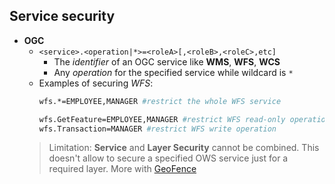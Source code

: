 ## Service security

* **OGC**
    - `<service>.<operation|*>=<roleA>[,<roleB>,<roleC>,etc]`
        + The *identifier* of an OGC service like **WMS**, **WFS**, **WCS**
        + Any *operation* for the specified service while wildcard is `*`
    - Examples of securing *WFS*:
        ```bash
        wfs.*=EMPLOYEE,MANAGER #restrict the whole WFS service
        ```
        ```bash
        wfs.GetFeature=EMPLOYEE,MANAGER #restrict WFS read-only operation
        wfs.Transaction=MANAGER #restrict WFS write operation
        ```
    >Limitation: **Service** and **Layer Security** cannot be combined. This doesn't allow to secure a specified OWS service just for a required layer. More with [GeoFence](http://docs.geoserver.org/stable/en/user/community/geofence-server/index.html)
